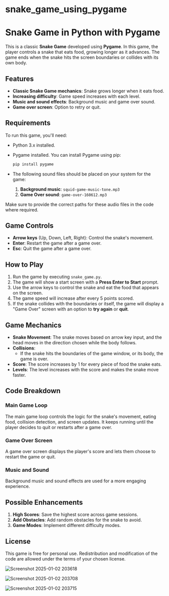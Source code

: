 ﻿# snake_game_using_pygame 
 
# Snake Game in Python with Pygame

This is a classic **Snake Game** developed using **Pygame**. In this game, the player controls a snake that eats food, growing longer as it advances. The game ends when the snake hits the screen boundaries or collides with its own body.

## Features

- **Classic Snake Game mechanics**: Snake grows longer when it eats food.
- **Increasing difficulty**: Game speed increases with each level.
- **Music and sound effects**: Background music and game over sound.
- **Game over screen**: Option to retry or quit.

## Requirements

To run this game, you'll need:

- Python 3.x installed.
- Pygame installed. You can install Pygame using pip:

  ```bash
  pip install pygame
  ```

- The following sound files should be placed on your system for the game:
  1. **Background music**: `squid-game-music-tone.mp3`
  2. **Game Over sound**: `game-over-160612.mp3`

Make sure to provide the correct paths for these audio files in the code where required.

## Game Controls

- **Arrow keys** (Up, Down, Left, Right): Control the snake's movement.
- **Enter**: Restart the game after a game over.
- **Esc**: Quit the game after a game over.

## How to Play

1. Run the game by executing `snake_game.py`.
2. The game will show a start screen with a **Press Enter to Start** prompt.
3. Use the arrow keys to control the snake and eat the food that appears on the screen.
4. The game speed will increase after every 5 points scored.
5. If the snake collides with the boundaries or itself, the game will display a "Game Over" screen with an option to **try again** or **quit**.

## Game Mechanics

- **Snake Movement**: The snake moves based on arrow key input, and the head moves in the direction chosen while the body follows.
- **Collisions**:
  - If the snake hits the boundaries of the game window, or its body, the game is over.
- **Score**: The score increases by 1 for every piece of food the snake eats.
- **Levels**: The level increases with the score and makes the snake move faster.

## Code Breakdown

### Main Game Loop
The main game loop controls the logic for the snake's movement, eating food, collision detection, and screen updates. It keeps running until the player decides to quit or restarts after a game over.

### Game Over Screen
A game over screen displays the player's score and lets them choose to restart the game or quit.

### Music and Sound
Background music and sound effects are used for a more engaging experience.

## Possible Enhancements

1. **High Scores**: Save the highest score across game sessions.
2. **Add Obstacles**: Add random obstacles for the snake to avoid.
3. **Game Modes**: Implement different difficulty modes.

## License

This game is free for personal use. Redistribution and modification of the code are allowed under the terms of your chosen license.

![Screenshot 2025-01-02 203618](https://github.com/user-attachments/assets/d65d2af3-8ab5-41af-ada9-9e196a7d5364)

![Screenshot 2025-01-02 203708](https://github.com/user-attachments/assets/aa6e5999-c340-4a9d-a123-a61cc3919c25)

![Screenshot 2025-01-02 203715](https://github.com/user-attachments/assets/c1349461-8a19-43f9-b985-432214e7433c)





